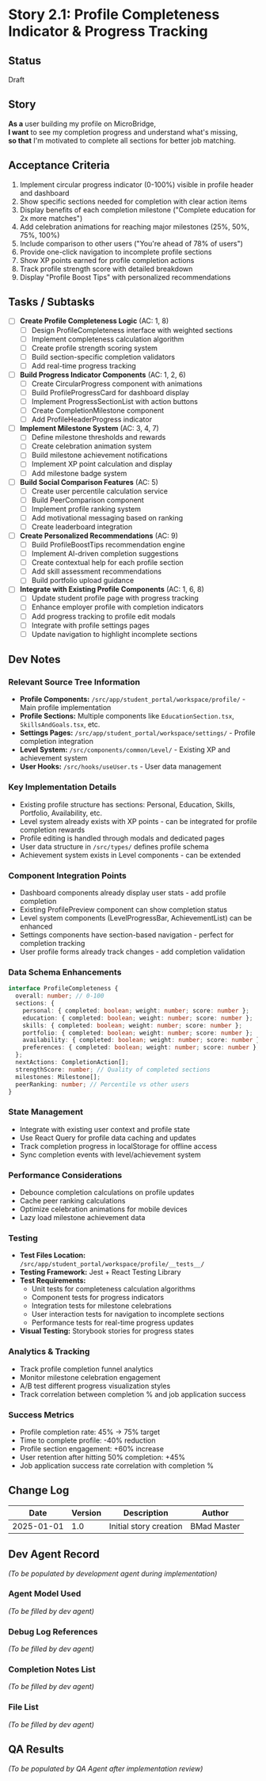 # Story 2.1: Profile Completeness Indicator & Progress Tracking

## Status
Draft

## Story
**As a** user building my profile on MicroBridge,  
**I want** to see my completion progress and understand what's missing,  
**so that** I'm motivated to complete all sections for better job matching.

## Acceptance Criteria
1. Implement circular progress indicator (0-100%) visible in profile header and dashboard
2. Show specific sections needed for completion with clear action items
3. Display benefits of each completion milestone ("Complete education for 2x more matches")
4. Add celebration animations for reaching major milestones (25%, 50%, 75%, 100%)
5. Include comparison to other users ("You're ahead of 78% of users")
6. Provide one-click navigation to incomplete profile sections
7. Show XP points earned for profile completion actions
8. Track profile strength score with detailed breakdown
9. Display "Profile Boost Tips" with personalized recommendations

## Tasks / Subtasks

- [ ] **Create Profile Completeness Logic** (AC: 1, 8)
  - [ ] Design ProfileCompleteness interface with weighted sections
  - [ ] Implement completeness calculation algorithm
  - [ ] Create profile strength scoring system
  - [ ] Build section-specific completion validators
  - [ ] Add real-time progress tracking

- [ ] **Build Progress Indicator Components** (AC: 1, 2, 6)
  - [ ] Create CircularProgress component with animations
  - [ ] Build ProfileProgressCard for dashboard display
  - [ ] Implement ProgressSectionList with action buttons
  - [ ] Create CompletionMilestone component
  - [ ] Add ProfileHeaderProgress indicator

- [ ] **Implement Milestone System** (AC: 3, 4, 7)
  - [ ] Define milestone thresholds and rewards
  - [ ] Create celebration animation system
  - [ ] Build milestone achievement notifications
  - [ ] Implement XP point calculation and display
  - [ ] Add milestone badge system

- [ ] **Build Social Comparison Features** (AC: 5)
  - [ ] Create user percentile calculation service
  - [ ] Build PeerComparison component
  - [ ] Implement profile ranking system
  - [ ] Add motivational messaging based on ranking
  - [ ] Create leaderboard integration

- [ ] **Create Personalized Recommendations** (AC: 9)
  - [ ] Build ProfileBoostTips recommendation engine
  - [ ] Implement AI-driven completion suggestions
  - [ ] Create contextual help for each profile section
  - [ ] Add skill assessment recommendations
  - [ ] Build portfolio upload guidance

- [ ] **Integrate with Existing Profile Components** (AC: 1, 6, 8)
  - [ ] Update student profile page with progress tracking
  - [ ] Enhance employer profile with completion indicators
  - [ ] Add progress tracking to profile edit modals
  - [ ] Integrate with profile settings pages
  - [ ] Update navigation to highlight incomplete sections

## Dev Notes

### Relevant Source Tree Information
- **Profile Components:** `/src/app/student_portal/workspace/profile/` - Main profile implementation
- **Profile Sections:** Multiple components like `EducationSection.tsx`, `SkillsAndGoals.tsx`, etc.
- **Settings Pages:** `/src/app/student_portal/workspace/settings/` - Profile completion integration
- **Level System:** `/src/components/common/Level/` - Existing XP and achievement system
- **User Hooks:** `/src/hooks/useUser.ts` - User data management

### Key Implementation Details
- Existing profile structure has sections: Personal, Education, Skills, Portfolio, Availability, etc.
- Level system already exists with XP points - can be integrated for profile completion rewards
- Profile editing is handled through modals and dedicated pages
- User data structure in `/src/types/` defines profile schema
- Achievement system exists in Level components - can be extended

### Component Integration Points
- Dashboard components already display user stats - add profile completion
- Existing ProfilePreview component can show completion status
- Level system components (LevelProgressBar, AchievementList) can be enhanced
- Settings components have section-based navigation - perfect for completion tracking
- User profile forms already track changes - add completion validation

### Data Schema Enhancements
```typescript
interface ProfileCompleteness {
  overall: number; // 0-100
  sections: {
    personal: { completed: boolean; weight: number; score: number };
    education: { completed: boolean; weight: number; score: number };
    skills: { completed: boolean; weight: number; score: number };
    portfolio: { completed: boolean; weight: number; score: number };
    availability: { completed: boolean; weight: number; score: number };
    preferences: { completed: boolean; weight: number; score: number };
  };
  nextActions: CompletionAction[];
  strengthScore: number; // Quality of completed sections
  milestones: Milestone[];
  peerRanking: number; // Percentile vs other users
}
```

### State Management
- Integrate with existing user context and profile state
- Use React Query for profile data caching and updates
- Track completion progress in localStorage for offline access
- Sync completion events with level/achievement system

### Performance Considerations
- Debounce completion calculations on profile updates
- Cache peer ranking calculations
- Optimize celebration animations for mobile devices
- Lazy load milestone achievement data

### Testing
- **Test Files Location:** `/src/app/student_portal/workspace/profile/__tests__/`
- **Testing Framework:** Jest + React Testing Library
- **Test Requirements:**
  - Unit tests for completeness calculation algorithms
  - Component tests for progress indicators
  - Integration tests for milestone celebrations
  - User interaction tests for navigation to incomplete sections
  - Performance tests for real-time progress updates
- **Visual Testing:** Storybook stories for progress states

### Analytics & Tracking
- Track profile completion funnel analytics
- Monitor milestone celebration engagement
- A/B test different progress visualization styles
- Track correlation between completion % and job application success

### Success Metrics
- Profile completion rate: 45% → 75% target
- Time to complete profile: -40% reduction
- Profile section engagement: +60% increase
- User retention after hitting 50% completion: +45%
- Job application success rate correlation with completion %

## Change Log

| Date | Version | Description | Author |
|------|---------|-------------|--------|
| 2025-01-01 | 1.0 | Initial story creation | BMad Master |

## Dev Agent Record
*(To be populated by development agent during implementation)*

### Agent Model Used
*(To be filled by dev agent)*

### Debug Log References
*(To be filled by dev agent)*

### Completion Notes List
*(To be filled by dev agent)*

### File List
*(To be filled by dev agent)*

## QA Results
*(To be populated by QA Agent after implementation review)*